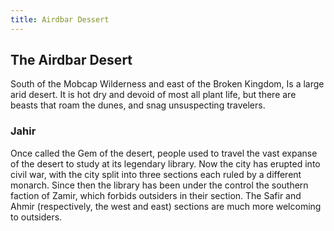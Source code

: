 ```yaml
---
title: Airdbar Dessert
---
```


## The Airdbar Desert

South of the Mobcap Wilderness and east of the Broken Kingdom, Is a large arid desert. It is hot dry and devoid of most all plant life, but there are beasts that roam the dunes, and snag unsuspecting travelers.

### Jahir

Once called the Gem of the desert, people used to travel the vast expanse of the desert to study at its legendary library. Now the city has erupted into civil war, with the city split into three sections each ruled by a different monarch. Since then the library has been under the control the southern faction of Zamir, which forbids outsiders in their section. The Safir and Ahmir (respectively, the west and east) sections are much more welcoming to outsiders.